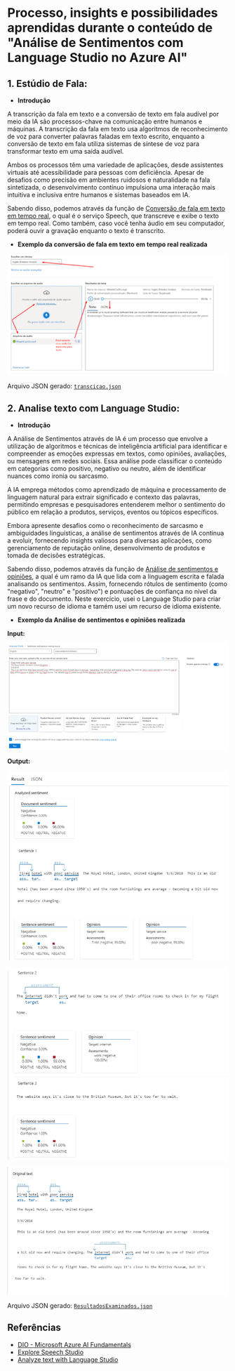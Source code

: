 # Processo, insights e possibilidades aprendidas durante o conteúdo de **"Análise de Sentimentos com Language Studio no Azure AI"**

## **1. Estúdio de Fala:**

- **Introdução**

A transcrição da fala em texto e a conversão de texto em fala audível por meio da IA são processos-chave na comunicação entre humanos e máquinas. A transcrição da fala em texto usa algoritmos de reconhecimento de voz para converter palavras faladas em texto escrito, enquanto a conversão de texto em fala utiliza sistemas de síntese de voz para transformar texto em uma saída audível.

Ambos os processos têm uma variedade de aplicações, desde assistentes virtuais até acessibilidade para pessoas com deficiência. Apesar de desafios como precisão em ambientes ruidosos e naturalidade na fala sintetizada, o desenvolvimento contínuo impulsiona uma interação mais intuitiva e inclusiva entre humanos e sistemas baseados em IA.

Sabendo disso, podemos através da função de [Conversão de fala em texto em tempo real](https://speech.microsoft.com/portal/3a8202b21299451ca3ac791302c5e372/speechtotexttool), o qual é o serviço Speech, que transcreve e exibe o texto em tempo real. Como também, caso você tenha áudio em seu computador, poderá ouvir a gravação enquanto o texto é transcrito.

- **Exemplo da conversão de fala em texto em tempo real realizada**

![Imagem de Exemplo da conversão da fala em texto em tempo real realizada](https://github.com/JPLabussiereF/Processamento-de-Linguagem-Natural-Lab03/blob/main/Pratica/ExploreSpeechStudio/Outputs/transcricao.png?raw=true)

Arquivo JSON gerado: [`transcicao.json`](https://github.com/JPLabussiereF/Processamento-de-Linguagem-Natural-Lab03/blob/main/Pratica/ExploreSpeechStudio/Outputs/transcricao.json)

## **2. Analise texto com Language Studio:**

- **Introdução**

A Análise de Sentimentos através de IA é um processo que envolve a utilização de algoritmos e técnicas de inteligência artificial para identificar e compreender as emoções expressas em textos, como opiniões, avaliações, ou mensagens em redes sociais. Essa análise pode classificar o conteúdo em categorias como positivo, negativo ou neutro, além de identificar nuances como ironia ou sarcasmo. 

A IA emprega métodos como aprendizado de máquina e processamento de linguagem natural para extrair significado e contexto das palavras, permitindo empresas e pesquisadores entenderem melhor o sentimento do público em relação a produtos, serviços, eventos ou tópicos específicos. 

Embora apresente desafios como o reconhecimento de sarcasmo e ambiguidades linguísticas, a análise de sentimentos através de IA continua a evoluir, fornecendo insights valiosos para diversas aplicações, como gerenciamento de reputação online, desenvolvimento de produtos e tomada de decisões estratégicas.

Sabendo disso, podemos através da função de [Análise de sentimentos e opiniões](https://language.cognitive.azure.com/tryout/sentiment), a qual é um ramo da IA ​​que lida com a linguagem escrita e falada analisando os sentimentos. Assim, fornecendo rótulos de sentimento (como "negativo", "neutro" e "positivo") e pontuações de confiança no nível da frase e do documento. Neste exercício, usei o Language Studio para criar um novo recurso de idioma e tamém usei um recurso de idioma existente.

- **Exemplo da Análise de sentimentos e opiniões realizada**

**Input:**

![Imagem de Exemplo do texto da Análise de sentimentos e opiniões](https://github.com/JPLabussiereF/Processamento-de-Linguagem-Natural-Lab03/blob/main/Pratica/AnalyzetextwithLanguageStudio/Inputs/textodeexemplo.png?raw=true)

**Output:**

![Primeira imagem de Exemplo da Análise de sentimentos e opiniões gerada](https://github.com/JPLabussiereF/Processamento-de-Linguagem-Natural-Lab03/blob/main/Pratica/AnalyzetextwithLanguageStudio/Outputs/ResultadosExaminados1.1.png?raw=true)

![Segunda imagem de Exemplo da Análise de sentimentos e opiniões gerada](https://github.com/JPLabussiereF/Processamento-de-Linguagem-Natural-Lab03/blob/main/Pratica/AnalyzetextwithLanguageStudio/Outputs/ResultadosExaminados1.2.png?raw=true)

![Terceira imagem de Exemplo da Análise de sentimentos e opiniões gerada](https://github.com/JPLabussiereF/Processamento-de-Linguagem-Natural-Lab03/blob/main/Pratica/AnalyzetextwithLanguageStudio/Outputs/ResultadosExaminados1.3.png?raw=true)

Arquivo JSON gerado: [`ResultadosExaminados.json`](https://github.com/JPLabussiereF/Processamento-de-Linguagem-Natural-Lab03/blob/main/Pratica/AnalyzetextwithLanguageStudio/Outputs/ResultadosExaminados1.json)

## Referências

 - [DIO - Microsoft Azure AI Fundamentals](https://web.dio.me/track/a088cda7-a37f-451a-b392-46fa7e6ddc55) 
 - [Explore Speech Studio](https://microsoftlearning.github.io/mslearn-ai-fundamentals/Instructions/Labs/09-speech.html)
 - [Analyze text with Language Studio](https://microsoftlearning.github.io/mslearn-ai-fundamentals/Instructions/Labs/06-text-analysis.html)

